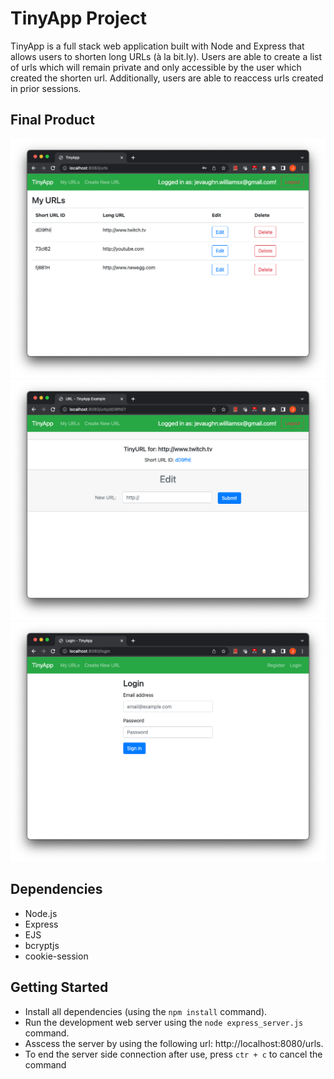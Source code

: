 # TinyApp Project

TinyApp is a full stack web application built with Node and Express that allows users to shorten long URLs (à la bit.ly). Users are able to create a list of urls which will remain private and only accessible by the user which created the shorten url. Additionally, users are able to reaccess urls created in prior sessions.

## Final Product

!["Screenshot of urls main page"](https://github.com/Jevaughn-W/tinyapp/blob/main/docs/main_urls_page.png)
!["Screenshot of edit/delete page"](https://github.com/Jevaughn-W/tinyapp/blob/main/docs/edit-delete_page.png)
!["Screenshot of login page"](https://github.com/Jevaughn-W/tinyapp/blob/main/docs/login_page.png)

## Dependencies

- Node.js
- Express
- EJS
- bcryptjs
- cookie-session

## Getting Started

- Install all dependencies (using the `npm install` command).
- Run the development web server using the `node express_server.js` command.
- Asscess the server by using the following url: http://localhost:8080/urls.
- To end the server side connection after use, press `ctr + c` to cancel the command